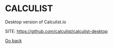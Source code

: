 # CALCULIST
 
 Desktop version of Calculist.io
 
 SITE: https://github.com/calculist/calculist-desktop

 [Go back](https://portable-linux-apps.github.io/apps.html)
